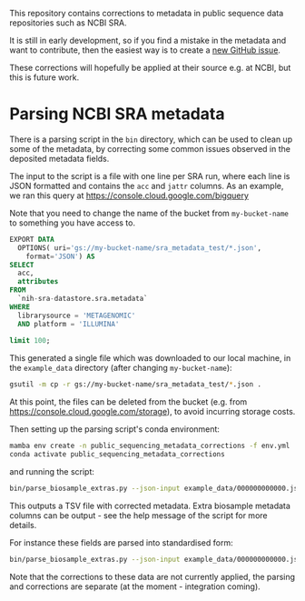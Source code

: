 This repository contains corrections to metadata in public sequence data
repositories such as NCBI SRA.

It is still in early development, so if you find a mistake in the metadata and
want to contribute, then the easiest way is to create a [new GitHub issue](https://github.com/wwood/public_sequencing_metadata_corrections/issues/new).

These corrections will hopefully be applied at their source e.g. at NCBI, but
this is future work.

# Parsing NCBI SRA metadata

There is a parsing script in the `bin` directory, which can be used to clean up
some of the metadata, by correcting some common issues observed in the deposited
metadata fields.

The input to the script is a file with one line per SRA run, where each line is
JSON formatted and contains the `acc` and `jattr` columns. As an example, we ran this query at https://console.cloud.google.com/bigquery

Note that you need to change the name of the bucket from `my-bucket-name` to something you have access to.

```sql
EXPORT DATA
  OPTIONS( uri='gs://my-bucket-name/sra_metadata_test/*.json',
    format='JSON') AS
SELECT
  acc,
  attributes
FROM
  `nih-sra-datastore.sra.metadata`
WHERE
  librarysource = 'METAGENOMIC'
  AND platform = 'ILLUMINA'
    
limit 100;
```

This generated a single file which was downloaded to our local machine, in the `example_data` directory (after changing `my-bucket-name`):

```sh
gsutil -m cp -r gs://my-bucket-name/sra_metadata_test/*.json .
```

At this point, the files can be deleted from the bucket (e.g. from
https://console.cloud.google.com/storage), to avoid incurring storage costs.

Then setting up the parsing script's conda environment:
```sh
mamba env create -n public_sequencing_metadata_corrections -f env.yml
conda activate public_sequencing_metadata_corrections
```

and running the script:
```sh
bin/parse_biosample_extras.py --json-input example_data/000000000000.json > example_data/000000000000.parsed.tsv
```

This outputs a TSV file with corrected metadata. Extra biosample metadata
columns can be output - see the help message of the script for more details.

For instance these fields are parsed into standardised form:
```sh
bin/parse_biosample_extras.py --json-input example_data/000000000000.json --extra-sample-keys collection_date_sam depth_sam temperature_sam
```

Note that the corrections to these data are not currently applied, the parsing
and corrections are separate (at the moment - integration coming).
